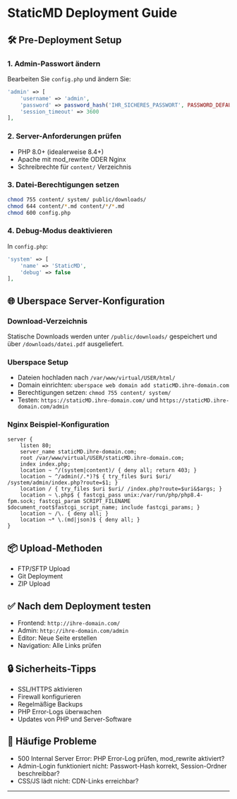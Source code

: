 # StaticMD Deployment Guide

## 🛠 Pre-Deployment Setup

### 1. Admin-Passwort ändern
Bearbeiten Sie `config.php` und ändern Sie:
```php
'admin' => [
    'username' => 'admin',
    'password' => password_hash('IHR_SICHERES_PASSWORT', PASSWORD_DEFAULT),
    'session_timeout' => 3600
],
```

### 2. Server-Anforderungen prüfen
- PHP 8.0+ (idealerweise 8.4+)
- Apache mit mod_rewrite ODER Nginx
- Schreibrechte für `content/` Verzeichnis

### 3. Datei-Berechtigungen setzen
```bash
chmod 755 content/ system/ public/downloads/
chmod 644 content/*.md content/*/*.md
chmod 600 config.php
```

### 4. Debug-Modus deaktivieren
In `config.php`:
```php
'system' => [
    'name' => 'StaticMD',
    'debug' => false
],
```

## 🌐 Uberspace Server-Konfiguration
### Download-Verzeichnis
Statische Downloads werden unter `/public/downloads/` gespeichert und über `/downloads/datei.pdf` ausgeliefert.

### Uberspace Setup
- Dateien hochladen nach `/var/www/virtual/USER/html/`
- Domain einrichten: `uberspace web domain add staticMD.ihre-domain.com`
- Berechtigungen setzen: `chmod 755 content/ system/`
- Testen: `https://staticMD.ihre-domain.com/` und `https://staticMD.ihre-domain.com/admin`

### Nginx Beispiel-Konfiguration
```nginx
server {
    listen 80;
    server_name staticMD.ihre-domain.com;
    root /var/www/virtual/USER/staticMD.ihre-domain.com;
    index index.php;
    location ~ ^/(system|content)/ { deny all; return 403; }
    location ~ ^/admin(/.*)?$ { try_files $uri $uri/ /system/admin/index.php?route=$1; }
    location / { try_files $uri $uri/ /index.php?route=$uri&$args; }
    location ~ \.php$ { fastcgi_pass unix:/var/run/php/php8.4-fpm.sock; fastcgi_param SCRIPT_FILENAME $document_root$fastcgi_script_name; include fastcgi_params; }
    location ~ /\. { deny all; }
    location ~* \.(md|json)$ { deny all; }
}
```

## 📦 Upload-Methoden
- FTP/SFTP Upload
- Git Deployment
- ZIP Upload

## ✅ Nach dem Deployment testen
- Frontend: `http://ihre-domain.com/`
- Admin: `http://ihre-domain.com/admin`
- Editor: Neue Seite erstellen
- Navigation: Alle Links prüfen

## 🔒 Sicherheits-Tipps
- SSL/HTTPS aktivieren
- Firewall konfigurieren
- Regelmäßige Backups
- PHP Error-Logs überwachen
- Updates von PHP und Server-Software

## 🚨 Häufige Probleme
- 500 Internal Server Error: PHP Error-Log prüfen, mod_rewrite aktiviert?
- Admin-Login funktioniert nicht: Passwort-Hash korrekt, Session-Ordner beschreibbar?
- CSS/JS lädt nicht: CDN-Links erreichbar?

---
